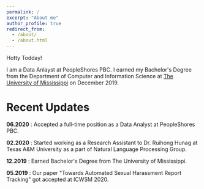 ```yaml
---
permalink: /
excerpt: "About me"
author_profile: true
redirect_from: 
  - /about/
  - /about.html
---
```


Hotty Todday! 

I am a Data Anlayst at PeopleShores PBC. I earned my Bachelor's Degree from the Department of Computer and Information Science at <a href="https://www.olemiss.edu/"> The University of Mississippi</a> on December 2019.


Recent Updates
======
<b>06.2020</b> : Accepted a full-time position as a Data Analyst at PeopleShores PBC. 

<b>02.2020</b> : Started working as a Research Assistant to Dr. Ruihong Hunag at Texas A&M University as a part of Natural Language Processing Group. 

<b>12.2019</b> : Earned Bachelor's Degree from The University of Mississippi.

<b>05.2019</b> : Our paper "Towards Automated Sexual Harassment Report Tracking" got accepted at ICWSM 2020. 

